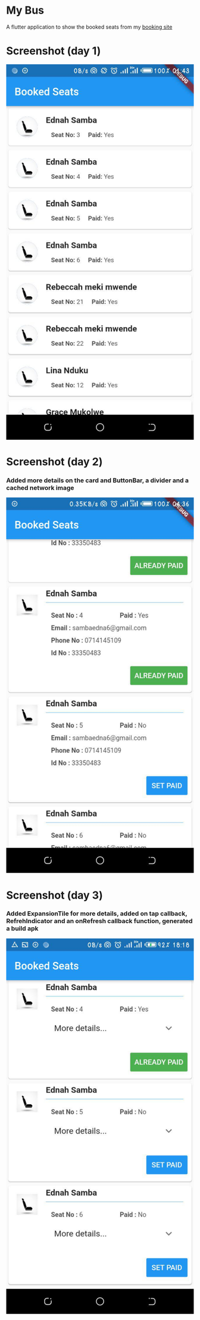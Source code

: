 # My Bus

A  flutter application to show the booked seats from my [booking site](https://james-muriithi.github.io/bus/)

# Screenshot (day 1) 

![Screen Shot](https://raw.githubusercontent.com/james-muriithi/mybus/master/screenshot.jpg)

# Screenshot (day 2) 
### Added more details on the card and ButtonBar, a divider and a cached network image
![Screen Shot](https://raw.githubusercontent.com/james-muriithi/mybus/master/screenshot2.jpg)

# Screenshot (day 3)
### Added ExpansionTile for more details, added on tap callback, RefrehIndicator and an onRefresh callback function, generated a build apk
![Screenshot](https://raw.githubusercontent.com/james-muriithi/mybus/master/screenshot3.jpg)